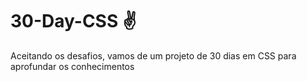 # 30-Day-CSS :v:
Aceitando os desafios, vamos de um projeto de 30 dias em CSS para aprofundar os conhecimentos
